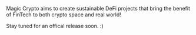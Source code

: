 Magic Crypto aims to create sustainable DeFi projects that bring the benefit of FinTech to both crypto space and real world!

Stay tuned for an offical release soon. :)
